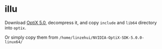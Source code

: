# illu

Download [OptiX 5.0](https://developer.nvidia.com/designworks/optix/download),
decompress it,
and copy ```include``` and ```lib64``` directory into ```optix```.

Or simply copy them from ```/home/linzehui/NVIDIA-OptiX-SDK-5.0.0-linux64/```
